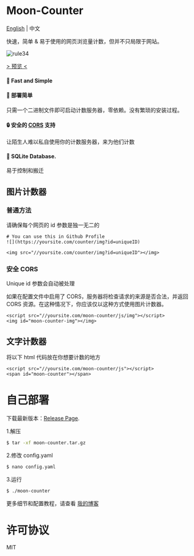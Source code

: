 # Moon-Counter

[English]((readme.md)) | 中文

快速，简单 & 易于使用的网页浏览量计数，但并不只局限于网站。

![rule34](https://mini.moonlab.top/post/20231224-14/rule34.svg)

[> 预览 <](https://mini.moonlab.top/post/20231224-14/)


#### 🚀 Fast and Simple

#### 🎉 部署简单

只需一个二进制文件即可启动计数服务器，零依赖。没有繁琐的安装过程。

#### 🔒 安全的 [CORS](https://developer.mozilla.org/en-US/docs/Web/HTTP/CORS) 支持

让陌生人难以私自使用你的计数服务器，来为他们计数

#### 🌟 SQLite Database.

易于控制和搬迁

## 图片计数器

### 普通方法

请确保每个网页的 id 参数是独一无二的

```
# You can use this in Github Profile
![](https://yoursite.com/counter/img?id=uniqueID)

<img src="//yoursite.com/counter/img?id=uniqueID"></img>
```

### 安全 CORS

Unique id 参数会自动被处理

如果在配置文件中启用了 CORS，服务器将检查请求的来源是否合法，并返回 CORS 资源。在这种情况下，你应该仅以这种方式使用图片计数器。

```
<script src="//yoursite.com/moon-counter/js/img"></script>
<img id="moon-counter-img"></img>
```

## 文字计数器

将以下 html 代码放在你想要计数的地方

```
<script src="//yoursite.com/moon-counter/js"></script>
<span id="moon-counter"></span>
```

# 自己部署

下载最新版本：[Release Page](/releases).

1.解压

```bash
$ tar -xf moon-counter.tar.gz
```

2.修改 config.yaml

```bash
$ nano config.yaml
```

3.运行

```bash
$ ./moon-counter
```

更多细节和配置教程，请查看 [我的博客](https://mini.moonlab.top/post/20231224-14/)

# 许可协议

MIT
